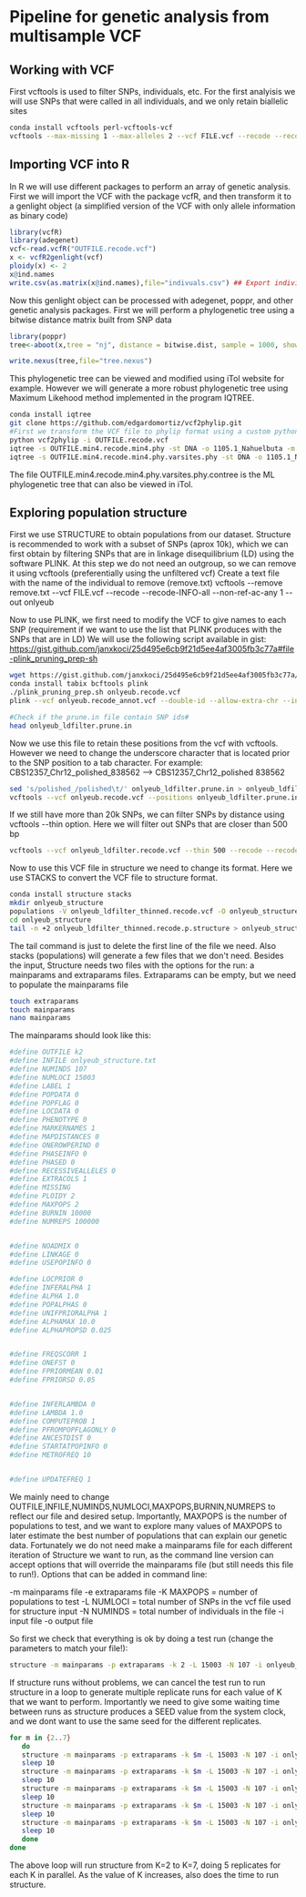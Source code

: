 # Pipeline for genetic analysis from multisample VCF #
## Working with VCF ##

First vcftools is used to filter SNPs, individuals, etc.
For the first analyisis we will use SNPs that were called in all individuals, and we only retain biallelic sites  

```bash
conda install vcftools perl-vcftools-vcf
vcftools --max-missing 1 --max-alleles 2 --vcf FILE.vcf --recode --recode-INFO-all --out OUTFILE
```


## Importing VCF into R ##

In R we will use different packages to perform an array of genetic analysis. First we will import the VCF with the package vcfR, and then transform it to a genlight object (a simplified version of the VCF with only allele information as binary code)

```r
library(vcfR)
library(adegenet)
vcf<-read.vcfR("OUTFILE.recode.vcf")
x <- vcfR2genlight(vcf)
ploidy(x) <- 2 
x@ind.names
write.csv(as.matrix(x@ind.names),file="indivuals.csv") ## Export individuals names to complete with metainformation (populations for example)
```

Now this genlight object can be processed with adegenet, poppr, and other genetic analysis packages. First we will perform a phylogenetic tree using a bitwise distance matrix built from SNP data
```r
library(poppr)
tree<-aboot(x,tree = "nj", distance = bitwise.dist, sample = 1000, showtree = F, cutoff = 50, quiet = T)

write.nexus(tree,file="tree.nexus")
```
This phylogenetic tree can be viewed and modified using iTol website for example. However we will generate a more robust phylogenetic tree using Maximum Likehood method implemented in the program IQTREE.

```bash
conda install iqtree
git clone https://github.com/edgardomortiz/vcf2phylip.git
#First we transform the VCF file to phylip format using a custom python script developed by edgardomortiz, and then we use it for IQTREE
python vcf2phylip -i OUTFILE.recode.vcf
iqtree -s OUTFILE.min4.recode.min4.phy -st DNA -o 1105.1_Nahuelbuta -m GTR+ASC -nt 8 #outgroup is 1105.1_Nahuelbuta as is a different species
iqtree -s OUTFILE.min4.recode.min4.phy.varsites.phy -st DNA -o 1105.1_Nahuelbuta -m GTR+ASC -nt 8 -bb 1000 -redo
```
The file OUTFILE.min4.recode.min4.phy.varsites.phy.contree is the ML phylogenetic tree that can also be viewed in iTol.

## Exploring population structure ##
First we use STRUCTURE to obtain populations from our dataset. Structure is recommended to work with a subset of SNPs (aprox 10k), which we can first obtain by filtering SNPs that are in linkage disequilibrium (LD) using the software PLINK.
At this step we do not need an outgroup, so we can remove it using vcftools (preferentially using the unfiltered vcf)
Create a text file with the name of the individual to remove (remove.txt)
vcftools --remove remove.txt --vcf FILE.vcf --recode --recode-INFO-all --non-ref-ac-any 1 --out onlyeub

Now to use PLINK, we first need to modify the VCF to give names to each SNP (requirement if we want to use the list that PLINK produces with the SNPs that are in LD)
We will use the following script available in gist:
https://gist.github.com/janxkoci/25d495e6cb9f21d5ee4af3005fb3c77a#file-plink_pruning_prep-sh

```bash
wget https://gist.github.com/janxkoci/25d495e6cb9f21d5ee4af3005fb3c77a/raw/a18b0d37f6bbf0a354bd928b158efb0bd85bd916/plink_pruning_prep.sh
conda install tabix bcftools plink
./plink_pruning_prep.sh onlyeub.recode.vcf
plink --vcf onlyeub.recode_annot.vcf --double-id --allow-extra-chr --indep-pairwise 50 10 0.2 --out onlyeub_ldfilter

#Check if the prune.in file contain SNP ids#
head onlyeub_ldfilter.prune.in
```

Now we use this file to retain these positions from the vcf with vcftools. However we need to change the underscore character that is located prior to the SNP position to a tab character.
For example: CBS12357_Chr12_polished_838562 --> CBS12357_Chr12_polished 838562

```bash
sed 's/polished_/polished\t/' onlyeub_ldfilter.prune.in > onlyeub_ldfilter.prune.in.vcftools
vcftools --vcf onlyeub.recode.vcf --positions onlyeub_ldfilter.prune.in.vcftools --recode-INFO-all --out onlyeub_ldfilter
```
If we still have more than 20k SNPs, we can filter SNPs by distance using vcftools --thin option. Here we will filter out SNPs that are closer than 500 bp

```bash
vcftools --vcf onlyeub_ldfilter.recode.vcf --thin 500 --recode --recode-INFO-all --out onlyeub_ldfilter_thinned
```

Now to use this VCF file in structure we need to change its format. Here we use STACKS to convert the VCF file to structure format.
```bash
conda install structure stacks
mkdir onlyeub_structure
populations -V onlyeub_ldfilter_thinned.recode.vcf -O onlyeub_structure --structure
cd onlyeub_structure
tail -n +2 onlyeub_ldfilter_thinned.recode.p.structure > onlyeub_structure.txt
```
The tail command is just to delete the first line of the file we need. Also stacks (populations) will generate a few files that we don't need.
Besides the input, Structure needs two files with the options for the run: a mainparams and extraparams files. Extraparams can be empty, but we need to populate the mainparams file

```bash
touch extraparams
touch mainparams
nano mainparams
```

The mainparams should look like this:
```bash
#define OUTFILE k2
#define INFILE onlyeub_structure.txt
#define NUMINDS 107
#define NUMLOCI 15003
#define LABEL 1 
#define POPDATA 0 
#define POPFLAG 0 
#define LOCDATA 0 
#define PHENOTYPE 0 
#define MARKERNAMES 1 
#define MAPDISTANCES 0 
#define ONEROWPERIND 0 
#define PHASEINFO 0 
#define PHASED 0 
#define RECESSIVEALLELES 0 
#define EXTRACOLS 1
#define MISSING 
#define PLOIDY 2
#define MAXPOPS 2
#define BURNIN 10000
#define NUMREPS 100000


#define NOADMIX 0
#define LINKAGE 0
#define USEPOPINFO 0

#define LOCPRIOR 0
#define INFERALPHA 1
#define ALPHA 1.0
#define POPALPHAS 0 
#define UNIFPRIORALPHA 1 
#define ALPHAMAX 10.0
#define ALPHAPROPSD 0.025


#define FREQSCORR 1 
#define ONEFST 0
#define FPRIORMEAN 0.01
#define FPRIORSD 0.05


#define INFERLAMBDA 0 
#define LAMBDA 1.0
#define COMPUTEPROB 1 
#define PFROMPOPFLAGONLY 0 
#define ANCESTDIST 0 
#define STARTATPOPINFO 0 
#define METROFREQ 10


#define UPDATEFREQ 1 
```

We mainly need to change OUTFILE,INFILE,NUMINDS,NUMLOCI,MAXPOPS,BURNIN,NUMREPS to reflect our file and desired setup. Importantly, MAXPOPS is the number of populations to test, and we want to explore many values of MAXPOPS to later estimate the best number of populations that can explain our genetic data. Fortunately we do not need make a mainparams file for each different iteration of Structure we want to run, as the command line version can accept options that will override the mainparams file (but still needs this file to run!).
Options that can be added in command line:

-m mainparams file
-e extraparams file 
-K MAXPOPS = number of populations to test
-L NUMLOCI = total number of SNPs in the vcf file used for structure input
-N NUMINDS = total number of individuals in the file
-i input file 
-o output file

So first we check that everything is ok by doing a test run  (change the parameters to match your file!):

```bash
structure -m mainparams -p extraparams -k 2 -L 15003 -N 107 -i onlyeub_structure.txt -o onlyeub_structure_res_K2_rep1.txt
```

If structure runs without problems, we can cancel the test run to run structure in a loop to generate multiple replicate runs for each value of K that we want to perform. Importantly we need to give some waiting time between runs as structure produces a SEED value from the system clock, and we dont want to use the same seed for the different replicates.

```bash
for m in {2..7}
   do
   structure -m mainparams -p extraparams -k $m -L 15003 -N 107 -i onlyeub_structure.txt -o onlyeub_structure_K.${m}.rep1 &> log_K.${m}.rep1.txt&
   sleep 10
   structure -m mainparams -p extraparams -k $m -L 15003 -N 107 -i onlyeub_structure.txt -o onlyeub_structure_K.${m}.rep2 &> log_K.${m}.rep2.txt&
   sleep 10
   structure -m mainparams -p extraparams -k $m -L 15003 -N 107 -i onlyeub_structure.txt -o onlyeub_structure_K.${m}.rep3 &> log_K.${m}.rep3.txt&
   sleep 10
   structure -m mainparams -p extraparams -k $m -L 15003 -N 107 -i onlyeub_structure.txt -o onlyeub_structure_K.${m}.rep4 &> log_K.${m}.rep4.txt&
   sleep 10
   structure -m mainparams -p extraparams -k $m -L 15003 -N 107 -i onlyeub_structure.txt -o onlyeub_structure_K.${m}.rep5 &> log_K.${m}.rep5.txt
   sleep 10  
   done 
done
```

The above loop will run structure from K=2 to K=7, doing 5 replicates for each K in parallel. As the value of K increases, also does the time to run structure.   


